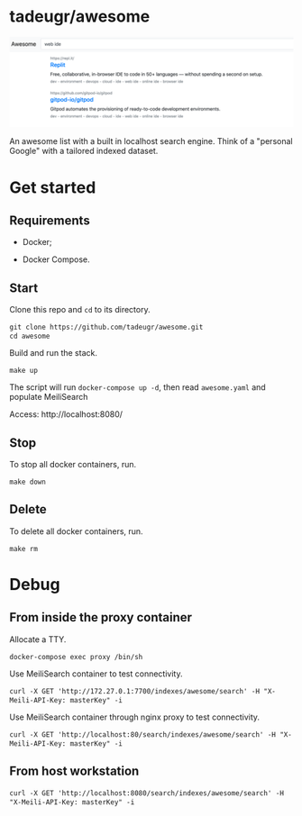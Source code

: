 # tadeugr/awesome

![awesome](doc/awesome.png "Awesome")

An awesome list with a built in localhost search engine. Think of a "personal Google" with a tailored indexed dataset.

# Get started

## Requirements

- Docker;

- Docker Compose.

## Start

Clone this repo and `cd` to its directory.

```
git clone https://github.com/tadeugr/awesome.git
cd awesome
```

Build and run the stack.

```
make up
```

The script will run `docker-compose up -d`, then read `awesome.yaml` and populate MeiliSearch

Access: http://localhost:8080/

## Stop

To stop all docker containers, run.

```
make down
```

## Delete

To delete all docker containers, run.

```
make rm
```

# Debug

## From inside the proxy container

Allocate a TTY.

```
docker-compose exec proxy /bin/sh
```

Use MeiliSearch container to test connectivity.

```
curl -X GET 'http://172.27.0.1:7700/indexes/awesome/search' -H "X-Meili-API-Key: masterKey" -i
```

Use MeiliSearch container through nginx proxy to test connectivity.

```
curl -X GET 'http://localhost:80/search/indexes/awesome/search' -H "X-Meili-API-Key: masterKey" -i
```

## From host workstation

```
curl -X GET 'http://localhost:8080/search/indexes/awesome/search' -H "X-Meili-API-Key: masterKey" -i
```
